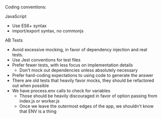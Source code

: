 Coding conventions:

JavaScript

* Use ES6+ syntax
* import/export syntax, no commonjs

AB Tests

* Avoid excessive mocking, in favor of dependency injection and real tests.
* Use Jest conventions for test files
* Prefer fewer tests, with less focus on implementation details
  * Don't mock out dependencies unless absolutely necessary
* Prefer hard-coding expectations to using code to generate the answer
* There are old tests that heavily favor mocks, they should be refactored out when possible
* We have process.env calls to check for variables
  * Those should be heavily discouraged in favor of option passing from index.js or worker.js
  * Once we leave the outermost edges of the app, we shouldn't know that ENV is a thing
